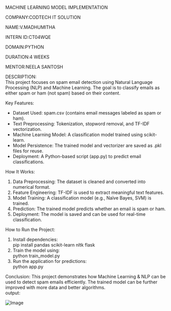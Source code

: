 MACHINE LEARNING MODEL IMPLEMENTATION

COMPANY:CODTECH IT SOLUTION

NAME:V.MADHUMITHA

INTERN ID:CT04WQE

DOMAIN:PYTHON

DURATION:4 WEEKS

MENTOR:NEELA SANTOSH

DESCRIPTION:  
This project focuses on spam email detection using Natural Language Processing (NLP) and Machine Learning. The goal is to classify emails as either spam or ham (not spam) based on their content.  

Key Features:
- Dataset Used: spam.csv (contains email messages labeled as spam or ham).  
- Text Preprocessing: Tokenization, stopword removal, and TF-IDF vectorization.  
- Machine Learning Model: A classification model trained using scikit-learn.  
- Model Persistence: The trained model and vectorizer are saved as .pkl files for reuse.  
- Deployment: A Python-based script (app.py) to predict email classifications.  

How It Works:  
1. Data Preprocessing: The dataset is cleaned and converted into numerical format.  
2. Feature Engineering: TF-IDF is used to extract meaningful text features.  
3. Model Training: A classification model (e.g., Naïve Bayes, SVM) is trained.  
4. Prediction: The trained model predicts whether an email is spam or ham.  
5. Deployment: The model is saved and can be used for real-time classification.  

 How to Run the Project: 
1. Install dependencies:  
   pip install pandas scikit-learn nltk flask
2. Train the model using:  
   python train_model.py
3. Run the application for predictions:  
   python app.py
   

Conclusion:
This project demonstrates how Machine Learning & NLP can be used to detect spam emails efficiently. The trained model can be further improved with more data and better algorithms.  
output:

![Image](https://github.com/user-attachments/assets/030b9979-b0a7-484d-9427-e2a739e6e858)
